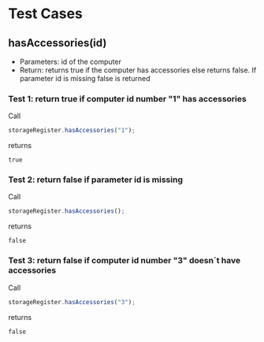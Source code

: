# Test Cases

## **hasAccessories(id)**

- Parameters: id of the computer
- Return: returns true if the computer has accessories else returns false. If parameter id is missing false is returned

### Test 1: return true if computer id number "1" has accessories

Call

```js
storageRegister.hasAccessories("1");
```

returns

```
true
```

### Test 2: return false if parameter id is missing

Call

```js
storageRegister.hasAccessories();
```

returns

```
false
```

### Test 3: return false if computer id number "3" doesn´t have accessories

Call

```js
storageRegister.hasAccessories("3");
```

returns

```
false
```
